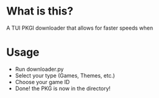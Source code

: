 # What is this?
A TUI PKGI downloader that allows for faster speeds when

# Usage
- Run downloader.py
- Select your type (Games, Themes, etc.)
- Choose your game ID
- Done! the PKG is now in the directory!
